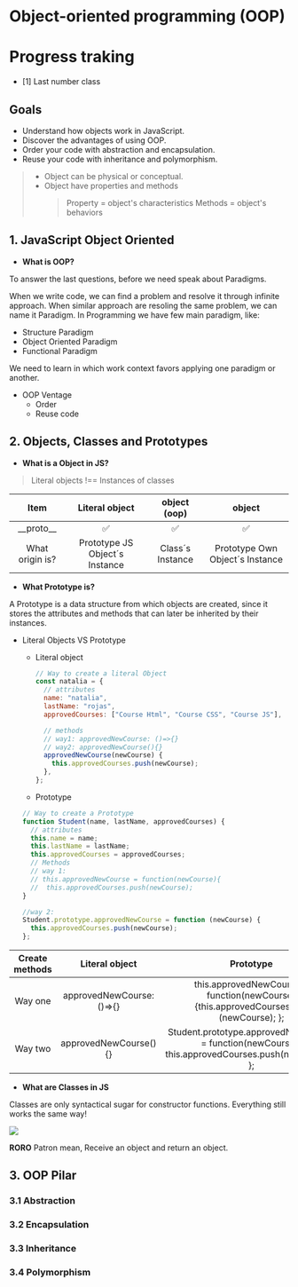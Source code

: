 # Object-oriented programming (OOP)

# Progress traking

- [1] Last number class

## Goals

- Understand how objects work in JavaScript.
- Discover the advantages of using OOP.
- Order your code with abstraction and encapsulation.
- Reuse your code with inheritance and polymorphism.

> - Object can be physical or conceptual.
> - Object have properties and methods
>   > Property = object's characteristics
>   > Methods = object's behaviors

## 1. JavaScript Object Oriented

- **What is OOP?**

To answer the last questions, before we need speak about Paradigms.

When we write code, we can find a problem and resolve it through infinite approach.
When similar approach are resoling the same problem, we can name it Paradigm.
In Programming we have few main paradigm, like:

- Structure Paradigm
- Object Oriented Paradigm
- Functional Paradigm

We need to learn in which work context favors applying one paradigm or another.

- OOP Ventage
  - Order
  - Reuse code

## 2. Objects, Classes and Prototypes

- **What is a Object in JS?**

> Literal objects !== Instances of classes

|      Item       |         Literal object         |   object (oop)   |             object              |
| :-------------: | :----------------------------: | :--------------: | :-----------------------------: |
|  \_\_proto\_\_  |               ✅               |        ✅        |               ✅                |
| What origin is? | Prototype JS Object´s Instance | Class´s Instance | Prototype Own Object´s Instance |

- **What Prototype is?**

A Prototype is a data structure from which objects are created, since it stores the attributes and methods that can later be inherited by their instances.

- Literal Objects VS Prototype

  - Literal object

    ```js
    // Way to create a literal Object
    const natalia = {
      // attributes
      name: "natalia",
      lastName: "rojas",
      approvedCourses: ["Course Html", "Course CSS", "Course JS"],

      // methods
      // way1: approvedNewCourse: ()=>{}
      // way2: approvedNewCourse(){}
      approvedNewCourse(newCourse) {
        this.approvedCourses.push(newCourse);
      },
    };
    ```

  - Prototype

  ```js
  // Way to create a Prototype
  function Student(name, lastName, approvedCourses) {
    // attributes
    this.name = name;
    this.lastName = lastName;
    this.approvedCourses = approvedCourses;
    // Methods
    // way 1:
    // this.approvedNewCourse = function(newCourse){
    //  this.approvedCourses.push(newCourse);
  }

  //way 2:
  Student.prototype.approvedNewCourse = function (newCourse) {
    this.approvedCourses.push(newCourse);
  };
  ```

| Create methods |      Literal object       |                                              Prototype                                              |
| :------------: | :-----------------------: | :-------------------------------------------------------------------------------------------------: |
|    Way one     | approvedNewCourse: ()=>{} |        this.approvedNewCourse = function(newCourse){this.approvedCourses.pus (newCourse); };        |
|    Way two     |   approvedNewCourse(){}   | Student.prototype.approvedNewCourse = function(newCourse){ this.approvedCourses.push(newCourse); }; |

- **What are Classes in JS**

Classes are only syntactical sugar for constructor functions. Everything still works the same way!

![](https://res.cloudinary.com/practicaldev/image/fetch/s--3PePIjz5--/c_limit%2Cf_auto%2Cfl_progressive%2Cq_66%2Cw_880/https://thepracticaldev.s3.amazonaws.com/i/qnbqubcipqjl5pb3i8ds.gif)

**RORO** Patron mean, Receive an object and return an object.

## 3. OOP Pilar

### 3.1 Abstraction

### 3.2 Encapsulation

### 3.3 Inheritance

### 3.4 Polymorphism
